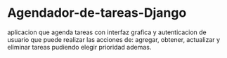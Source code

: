 # Agendador-de-tareas-Django

aplicacion que agenda tareas con interfaz grafica y autenticacion
de usuario que puede realizar las acciones de:
agregar, obtener, actualizar y eliminar tareas pudiendo elegir prioridad ademas.
